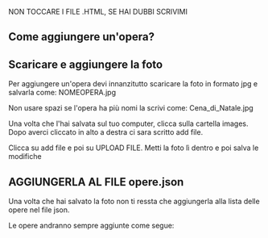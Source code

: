 NON TOCCARE I FILE .HTML, SE HAI DUBBI SCRIVIMI
## Come aggiungere un'opera?
## Scaricare e aggiungere la foto
Per aggiungere un'opera devi innanzitutto scaricare la foto in formato jpg e salvarla come: NOMEOPERA.jpg 

Non usare spazi se l'opera ha più nomi la scrivi come: Cena_di_Natale.jpg

Una volta che l'hai salvata sul tuo computer, clicca sulla cartella images. Dopo averci cliccato in alto a destra ci sara scritto add file.

Clicca su add file e poi su UPLOAD FILE. Metti la foto lì dentro e poi salva le modifiche

## AGGIUNGERLA AL FILE opere.json

Una volta che hai salvato la foto non ti ressta che aggiungerla alla lista delle opere nel file json.

Le opere andranno sempre aggiunte come segue:


